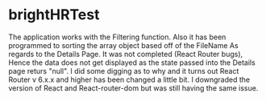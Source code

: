 # brightHRTest
The application works with the Filtering function. Also it has been programmed to sorting the array object based off of the FileName As regards to the Details Page. It was not completed (React Router bugs), Hence the data does not get displayed as the state passed into the Details page returs "null". I did some digging as to why and it turns out React Router v 6.x.x and higher has been changed a little bit. I downgraded the version of React and React-router-dom but was still having the same issue.
